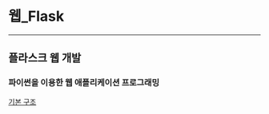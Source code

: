 # 웹_Flask

---

## 플라스크 웹 개발

### 파이썬을 이용한 웹 애플리케이션 프로그래밍

[기본 구조](%E1%84%8B%E1%85%B0%E1%86%B8_Flask%20b30c1/%E1%84%80%E1%85%B5%E1%84%87%E1%85%A9%E1%86%AB%20%E1%84%80%E1%85%AE%E1%84%8C%E1%85%A9%203793b.md)